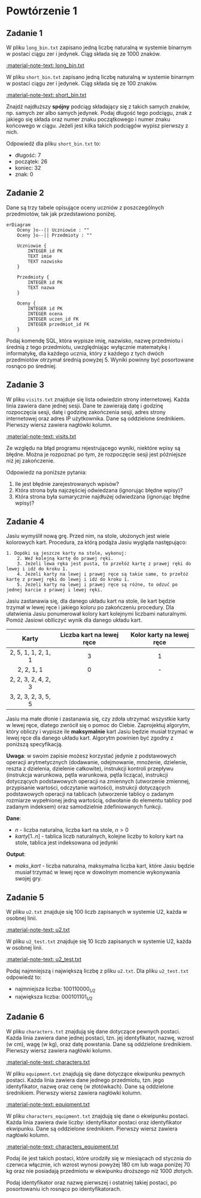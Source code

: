 # Powtórzenie 1

## Zadanie 1

W pliku `long_bin.txt` zapisano jedną liczbę naturalną w systemie binarnym w postaci ciągu zer i jedynek. Ciąg składa się ze 1000 znaków.

[:material-note-text: long_bin.txt](../../../../assets/repeat-1/long_bin.txt)

W pliku `short_bin.txt` zapisano jedną liczbę naturalną w systemie binarnym w postaci ciągu zer i jedynek. Ciąg składa się ze 100 znaków.

[:material-note-text: short_bin.txt](../../../../assets/repeat-1/short_bin.txt)

Znajdź najdłuższy **spójny** podciąg składający się z takich samych znaków, np. samych zer albo samych jedynek. Podaj długość tego podciągu, znak z jakiego się składa oraz numer znaku początkowego i numer znaku końcowego w ciągu. Jeżeli jest kilka takich podciągów wypisz pierwszy z nich.

Odpowiedź dla pliku `short_bin.txt` to:

- długość: 7
- początek: 26
- koniec: 32
- znak: 0

## Zadanie 2

Dane są trzy tabele opisujące oceny uczniów z poszczególnych przedmiotów, tak jak przedstawiono poniżej.

```mermaid
erDiagram
    Oceny }o--|| Uczniowie : ""
    Oceny }o--|| Przedmioty : ""

    Uczniowie {
        INTEGER id PK
        TEXT imie
        TEXT nazwisko
    }

    Przedmioty {
        INTEGER id PK
        TEXT nazwa
    }

    Oceny {
        INTEGER id PK
        INTEGER ocena
        INTEGER uczen_id FK
        INTEGER przedmiot_id FK
    }
```

Podaj komendę SQL, która wypisze imię, nazwisko, nazwę przedmiotu i średnią z tego przedmiotu, uwzględniając wyłącznie matematykę i informatykę, dla każdego ucznia, który z każdego z tych dwóch przedmiotów otrzymał średnią powyżej 5. Wyniki powinny być posortowane rosnąco po średniej.

## Zadanie 3

W pliku `visits.txt` znajduje się lista odwiedzin strony internetowej. Każda linia zawiera dane jednej sesji. Dane te zawierają datę i godzinę rozpoczęcia sesji, datę i godzinę zakończenia sesji, adres strony internetowej oraz adres IP użytkownika. Dane są oddzielone średnikiem. Pierwszy wiersz zawiera nagłówki kolumn.

[:material-note-text: visits.txt](../../../../assets/repeat-1/visits.txt)

Ze względu na błąd programu rejestrującego wyniki, niektóre wpisy są błędne. Można je rozpoznać po tym, że rozpoczęcie sesji jest późniejsze niż jej zakończenie.

Odpowiedz na poniższe pytania:

1. Ile jest błędnie zarejestrowanych wpisów?
2. Która strona była najczęściej odwiedzana (ignorując błędne wpisy)?
3. Która strona była sumarycznie najdłużej odwiedzana (ignorując błędne wpisy)?

## Zadanie 4

Jasiu wymyślił nową grę. Przed nim, na stole, ułożonych jest wiele kolorowych kart. Procedura, za którą podąża Jasiu wygląda następująco:

```
1. Dopóki są jeszcze karty na stole, wykonuj:
    2. Weź kolejną kartę do prawej ręki.
    3. Jeżeli lewa ręka jest pusta, to przełóż kartę z prawej ręki do lewej i idź do kroku 1.
    4. Jeżeli karty na lewej i prawej ręce są takie same, to przełóż kartę z prawej ręki do lewej i idź do kroku 1.
    5. Jeżeli karty na lewej i prawej ręce są różne, to odzuć po jednej karcie z prawej i lewej ręki.
```

Jasiu zastanawia się, dla danego układu kart na stole, ile kart będzie trzymał w lewej ręce i jakiego koloru po zakończeniu procedury. Dla ułatwienia Jasiu ponumerował kolory kart kolejnymi liczbami naturalnymi. Pomóż Jasiowi oblliczyć wynik dla danego układu kart.

|      **Karty**      | **Liczba kart na lewej ręce** | **Kolor karty na lewej ręce** |
|:-------------------:|:-----------------------------:|:-----------------------------:|
| 2, 5, 1, 1, 2, 1, 1 |               3               |               1               |
|      2, 2, 1, 1     |               0               |               -               |
| 2, 2, 3, 2, 4, 2, 3 |                               |                               |
| 3, 2, 3, 2, 3, 5, 5 |                               |                               |

Jasiu ma małe dłonie i zastanawia się, czy zdoła utrzymać wszystkie karty w lewej ręce, dlatego zwrócił się o pomoc do Ciebie. Zaprojektuj algorytm, który obliczy i wypisze ile **maksymalnie** kart Jasiu będzie musiał trzymać w lewej ręce dla danego układu kart. Algorytm powinien być zgodny z poniższą specyfikacją.

**Uwaga**: w swoim zapisie możesz korzystać jedynie z podstawowych operacji arytmetycznych (dodawanie, odejmowanie, mnożenie, dzielenie, reszta z dzielenia, dzielenie całkowite), instrukcji kontroli przepływu (instrukcja warunkowa, pętla warunkowa, pętla licząca), instrukcji dotyczących podstawowych operacji na zmiennych (utworzenie zmiennej, przypisanie wartości, odczytanie wartości), instrukcji dotyczących podstawowych operacji na tablicach (utworzenie tablicy o zadanym rozmiarze wypełnionej jedną wartością, odwołanie do elementu tablicy pod zadanym indeksem) oraz samodzielnie zdefiniowanych funkcji.

**Dane**:

- $n$ - liczba naturalna, liczba kart na stole, $n>0$
- $karty[1..n]$ - tablica liczb naturalnych, kolejne liczby to kolory kart na stole, tablica jest indeksowana od jedynki
  
**Output**:

- $maks\_kart$ - liczba naturalna, maksymalna liczba kart, które Jasiu będzie musiał trzymać w lewej ręce w dowolnym momencie wykonywania swojej gry.

## Zadanie 5

W pliku `u2.txt` znajduje się 100 liczb zapisanych w systemie U2, każda w osobnej linii.

[:material-note-text: u2.txt](../../../../assets/repeat-1/u2.txt)

W pliku `u2_test.txt` znajduje się 10 liczb zapisanych w systemie U2, każda w osobnej linii.

[:material-note-text: u2_test.txt](../../../../assets/repeat-1/u2_test.txt)

Podaj najmniejszą i największą liczbę z pliku `u2.txt`. Dla pliku `u2_test.txt` odpowiedź to:

- najmniejsza liczba: $100110000_{U2}$
- największa liczba: $000101101_{U2}$

## Zadanie 6

W pliku `characters.txt` znajdują się dane dotyczące pewnych postaci. Każda linia zawiera dane jednej postaci, tzn. jej identyfikator, nazwę, wzrost (w cm), wagę (w kg), oraz datę powstania. Dane są oddzielone średnikiem. Pierwszy wiersz zawiera nagłówki kolumn.

[:material-note-text: characters.txt](../../../../assets/repeat-1/characters.txt)

W pliku `equipment.txt` znajdują się dane dotyczące ekwipunku pewnych postaci. Każda linia zawiera dane jednego przedmiotu, tzn. jego identyfikator, nazwę oraz cenę (w złotówkach). Dane są oddzielone średnikiem. Pierwszy wiersz zawiera nagłówki kolumn.
    
[:material-note-text: equipment.txt](../../../../assets/repeat-1/equipment.txt)

W pliku `characters_equipment.txt` znajdują się dane o ekwipunku postaci. Każda linia zawiera dwie liczby: identyfikator postaci oraz identyfikator ekwipunku. Dane są oddzielone średnikiem. Pierwszy wiersz zawiera nagłówki kolumn.

[:material-note-text: characters_equipment.txt](../../../../assets/repeat-1/characters_equipment.txt)

Podaj ile jest takich postaci, które urodziły się w miesiącach od stycznia do czerwca włącznie, ich wzrost wynosi powyżej 180 cm lub waga poniżej 70 kg oraz nie posiadają przedmiotu w ekwipunku droższego niż 1000 złotych.

Podaj identyfikator oraz nazwę pierwszej i ostatniej takiej postaci, po posortowaniu ich rosnąco po identyfikatorach.
